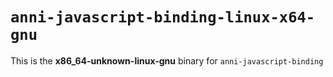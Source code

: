 # `anni-javascript-binding-linux-x64-gnu`

This is the **x86_64-unknown-linux-gnu** binary for `anni-javascript-binding`
